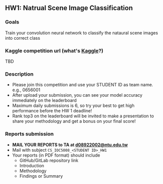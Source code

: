 ## HW1: Natrual Scene Image Classification

### Goals
Train your convolution neural network to classify the nataural scene images into correct class

### Kaggle competition url (what's [Kaggle](https://www.quora.com/What-is-Kaggle-and-how-exactly-should-I-use-it)?)
TBD

### Description
- Please join this competition and use your STUDENT ID as team name. e.g., 0656001
- After upload your submission, you can see your model accuracy immediately on the leaderboard
- Maximum daily submissions is 6, so try your best to get high performance before the HW 1 deadline!
- Rank top3 on the leaderboard will be invited to make a presentation to share your methodology and get a bonus on your final score!

### Reports submission
- **MAIL YOUR REPORTS to TA at d08922002@ntu.edu.tw**
- Mail with subject ```CS_IOC5008_<STUDENT ID>_HW1```
- Your reports (in PDF format) should include
  - GitHub/GitLab repository link
  - Introduction
  - Methodology
  - Findings or Summary

